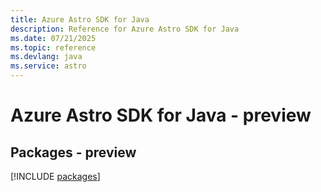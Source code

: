 ```yaml
---
title: Azure Astro SDK for Java
description: Reference for Azure Astro SDK for Java
ms.date: 07/21/2025
ms.topic: reference
ms.devlang: java
ms.service: astro
---
```

# Azure Astro SDK for Java - preview
## Packages - preview
[!INCLUDE [packages](astro-index.md)]